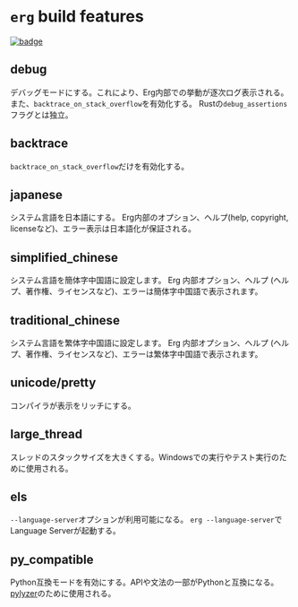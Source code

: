 # `erg` build features

[![badge](https://img.shields.io/endpoint.svg?url=https%3A%2F%2Fgezf7g7pd5.execute-api.ap-northeast-1.amazonaws.com%2Fdefault%2Fsource_up_to_date%3Fowner%3Derg-lang%26repos%3Derg%26ref%3Dmain%26path%3Ddoc/EN/dev_guide/build_features.md%26commit_hash%3Dddb483c2cf733dba776fd6a5589f28871a2c3e62)](https://gezf7g7pd5.execute-api.ap-northeast-1.amazonaws.com/default/source_up_to_date?owner=erg-lang&repos=erg&ref=main&path=doc/EN/dev_guide/build_features.md&commit_hash=ddb483c2cf733dba776fd6a5589f28871a2c3e62)

## debug

デバッグモードにする。これにより、Erg内部での挙動が逐次ログ表示される。また、`backtrace_on_stack_overflow`を有効化する。
Rustの`debug_assertions`フラグとは独立。

## backtrace

`backtrace_on_stack_overflow`だけを有効化する。

## japanese

システム言語を日本語にする。
Erg内部のオプション、ヘルプ(help, copyright, licenseなど)、エラー表示は日本語化が保証される。

## simplified_chinese

システム言語を簡体字中国語に設定します。
Erg 内部オプション、ヘルプ (ヘルプ、著作権、ライセンスなど)、エラーは簡体字中国語で表示されます。

## traditional_chinese

システム言語を繁体字中国語に設定します。
Erg 内部オプション、ヘルプ (ヘルプ、著作権、ライセンスなど)、エラーは繁体字中国語で表示されます。

## unicode/pretty

コンパイラが表示をリッチにする。

## large_thread

スレッドのスタックサイズを大きくする。Windowsでの実行やテスト実行のために使用される。

## els

`--language-server`オプションが利用可能になる。
`erg --language-server`でLanguage Serverが起動する。

## py_compatible

Python互換モードを有効にする。APIや文法の一部がPythonと互換になる。[pylyzer](https://github.com/mtshiba/pylyzer)のために使用される。
